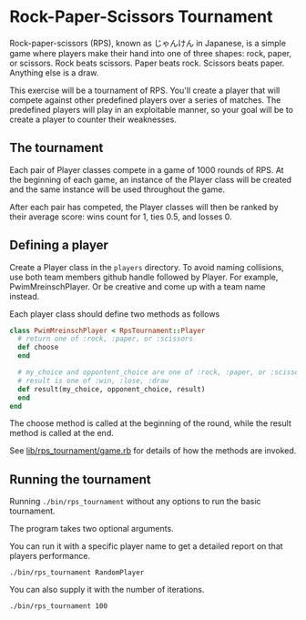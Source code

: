 # Rock-Paper-Scissors Tournament

Rock-paper-scissors (RPS), known as じゃんけん in Japanese, is a simple game where players make their hand into one of three shapes: rock, paper, or scissors. Rock beats scissors. Paper beats rock. Scissors beats paper. Anything else is a draw.

This exercise will be a tournament of RPS. You'll create a player that will compete against other predefined players over a series of matches. The predefined players will play in an exploitable manner, so your goal will be to create a player to counter their weaknesses.

## The tournament

Each pair of Player classes compete in a game of 1000 rounds of RPS. At the beginning of each game, an instance of the Player class will be created and the same instance will be used throughout the game.

After each pair has competed, the Player classes will then be ranked by their average score: wins count for 1, ties 0.5, and losses 0.

## Defining a player

Create a Player class in the `players` directory. To avoid naming collisions, use both team members github handle followed by Player. For example, PwimMreinschPlayer. Or be creative and come up with a team name instead.

Each player class should define two methods as follows

``` ruby
class PwimMreinschPlayer < RpsTournament::Player
  # return one of :rock, :paper, or :scissors
  def choose
  end

  # my_choice and oppontent_choice are one of :rock, :paper, or :scissors
  # result is one of :win, :lose, :draw
  def result(my_choice, opponent_choice, result)
  end
end
```

The choose method is called at the beginning of the round, while the result method is called at the end.

See [lib/rps_tournament/game.rb](lib/rps_tournament/game.rb) for details of how the methods are invoked.

## Running the tournament

Running `./bin/rps_tournament` without any options to run the basic tournament.

The program takes two optional arguments.

You can run it with a specific player name to get a detailed report on that players performance.

```
./bin/rps_tournament RandomPlayer
```

You can also supply it with the number of iterations.

```
./bin/rps_tournament 100
```
